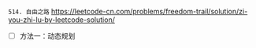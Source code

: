 
`514. 自由之路` https://leetcode-cn.com/problems/freedom-trail/solution/zi-you-zhi-lu-by-leetcode-solution/
- [ ] 方法一：动态规划
